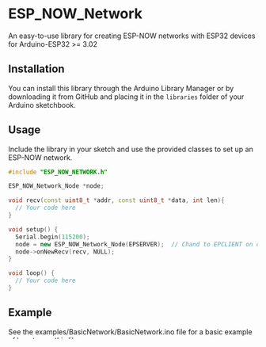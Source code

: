 # ESP_NOW_Network

An easy-to-use library for creating ESP-NOW networks with ESP32 devices  for Arduino-ESP32 >= 3.02

## Installation

You can install this library through the Arduino Library Manager or by downloading it from GitHub and placing it in the `libraries` folder of your Arduino sketchbook.

## Usage

Include the library in your sketch and use the provided classes to set up an ESP-NOW network.

```cpp
#include "ESP_NOW_NETWORK.h"

ESP_NOW_Network_Node *node;

void recv(const uint8_t *addr, const uint8_t *data, int len){
  // Your code here
}

void setup() {
  Serial.begin(115200);
  node = new ESP_NOW_Network_Node(EPSERVER);  // Chand to EPCLIENT on clients
  node->onNewRecv(recv, NULL);
}

void loop() {
  // Your code here
}

```
## Example

See the examples/BasicNetwork/BasicNetwork.ino file for a basic example of how to use this library.
